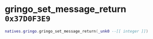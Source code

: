 # gringo_set_message_return `0x37D0F3E9`

```lua
natives.gringo.gringo_set_message_return(_unk0 --[[ integer ]])
```